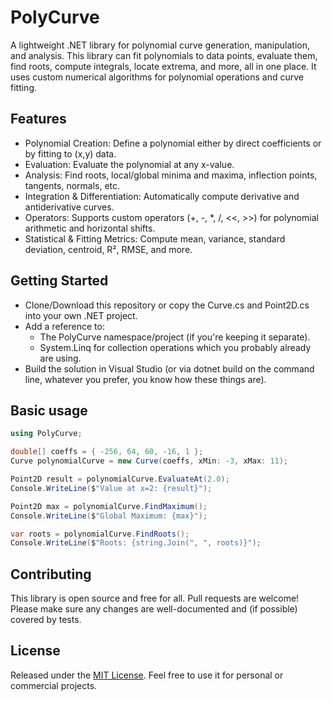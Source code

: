 
# PolyCurve

A lightweight .NET library for polynomial curve generation, manipulation, and analysis. This library can fit polynomials to data points, evaluate them, find roots, compute integrals, locate extrema, and more, all in one place. It uses custom numerical algorithms for polynomial operations and curve fitting.
## Features

- Polynomial Creation: Define a polynomial either by direct coefficients or by fitting to (x,y) data.
- Evaluation: Evaluate the polynomial at any x-value.
- Analysis: Find roots, local/global minima and maxima, inflection points, tangents, normals, etc.
- Integration & Differentiation: Automatically compute derivative and antiderivative curves.
- Operators: Supports custom operators (+, -, *, /, <<, >>) for polynomial arithmetic and horizontal shifts.
- Statistical & Fitting Metrics: Compute mean, variance, standard deviation, centroid, R², RMSE, and more.

## Getting Started 

- Clone/Download this repository or copy the Curve.cs and Point2D.cs into your own .NET project.
- Add a reference to:
  - The PolyCurve namespace/project (if you're keeping it separate).
  - System.Linq for collection operations which you probably already are using.
- Build the solution in Visual Studio (or via dotnet build on the command line, whatever you prefer, you know how these things are).

## Basic usage

```csharp
using PolyCurve;

double[] coeffs = { -256, 64, 60, -16, 1 }; 
Curve polynomialCurve = new Curve(coeffs, xMin: -3, xMax: 11);

Point2D result = polynomialCurve.EvaluateAt(2.0);
Console.WriteLine($"Value at x=2: {result}");

Point2D max = polynomialCurve.FindMaximum();
Console.WriteLine($"Global Maximum: {max}");

var roots = polynomialCurve.FindRoots();
Console.WriteLine($"Roots: {string.Join(", ", roots)}");
```

## Contributing

This library is open source and free for all. Pull requests are welcome! Please make sure any changes are well-documented and (if possible) covered by tests.

## License

Released under the [MIT License](https://github.com/MuratOzc/PolyCurve/blob/master/LICENSE.txt). Feel free to use it for personal or commercial projects.

